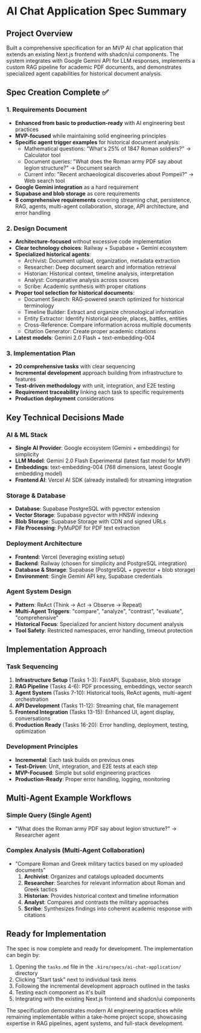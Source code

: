 # AI Chat Application Spec Summary

## Project Overview
Built a comprehensive specification for an MVP AI chat application that extends an existing Next.js frontend with shadcn/ui components. The system integrates with Google Gemini API for LLM responses, implements a custom RAG pipeline for academic PDF documents, and demonstrates specialized agent capabilities for historical document analysis.

## Spec Creation Complete ✅

### 1. Requirements Document
- **Enhanced from basic to production-ready** with AI engineering best practices
- **MVP-focused** while maintaining solid engineering principles
- **Specific agent trigger examples** for historical document analysis:
  - Mathematical questions: "What's 25% of 1847 Roman soldiers?" → Calculator tool
  - Document queries: "What does the Roman army PDF say about legion structure?" → Document search
  - Current info: "Recent archaeological discoveries about Pompeii?" → Web search tool
- **Google Gemini integration** as a hard requirement
- **Supabase and blob storage** as core requirements
- **8 comprehensive requirements** covering streaming chat, persistence, RAG, agents, multi-agent collaboration, storage, API architecture, and error handling

### 2. Design Document
- **Architecture-focused** without excessive code implementation
- **Clear technology choices**: Railway + Supabase + Gemini ecosystem
- **Specialized historical agents**: 
  - Archivist: Document upload, organization, metadata extraction
  - Researcher: Deep document search and information retrieval
  - Historian: Historical context, timeline analysis, interpretation
  - Analyst: Comparative analysis across sources
  - Scribe: Academic synthesis with proper citations
- **Proper tool selection for historical documents**:
  - Document Search: RAG-powered search optimized for historical terminology
  - Timeline Builder: Extract and organize chronological information
  - Entity Extractor: Identify historical people, places, battles, entities
  - Cross-Reference: Compare information across multiple documents
  - Citation Generator: Create proper academic citations
- **Latest models**: Gemini 2.0 Flash + text-embedding-004

### 3. Implementation Plan
- **20 comprehensive tasks** with clear sequencing
- **Incremental development** approach building from infrastructure to features
- **Test-driven methodology** with unit, integration, and E2E testing
- **Requirement traceability** linking each task to specific requirements
- **Production deployment** considerations

## Key Technical Decisions Made

### AI & ML Stack
- **Single AI Provider**: Google ecosystem (Gemini + embeddings) for simplicity
- **LLM Model**: Gemini 2.0 Flash Experimental (latest fast model for MVP)
- **Embeddings**: text-embedding-004 (768 dimensions, latest Google embedding model)
- **Frontend AI**: Vercel AI SDK (already installed) for streaming integration

### Storage & Database
- **Database**: Supabase PostgreSQL with pgvector extension
- **Vector Storage**: Supabase pgvector with HNSW indexing
- **Blob Storage**: Supabase Storage with CDN and signed URLs
- **File Processing**: PyMuPDF for PDF text extraction

### Deployment Architecture
- **Frontend**: Vercel (leveraging existing setup)
- **Backend**: Railway (chosen for simplicity and PostgreSQL integration)
- **Database & Storage**: Supabase (PostgreSQL + pgvector + blob storage)
- **Environment**: Single Gemini API key, Supabase credentials

### Agent System Design
- **Pattern**: ReAct (Think → Act → Observe → Repeat)
- **Multi-Agent Triggers**: "compare", "analyze", "contrast", "evaluate", "comprehensive"
- **Historical Focus**: Specialized for ancient history document analysis
- **Tool Safety**: Restricted namespaces, error handling, timeout protection

## Implementation Approach

### Task Sequencing
1. **Infrastructure Setup** (Tasks 1-3): FastAPI, Supabase, blob storage
2. **RAG Pipeline** (Tasks 4-6): PDF processing, embeddings, vector search
3. **Agent System** (Tasks 7-10): Historical tools, ReAct agents, multi-agent orchestration
4. **API Development** (Tasks 11-12): Streaming chat, file management
5. **Frontend Integration** (Tasks 13-15): Enhanced UI, agent display, conversations
6. **Production Ready** (Tasks 16-20): Error handling, deployment, testing, optimization

### Development Principles
- **Incremental**: Each task builds on previous ones
- **Test-Driven**: Unit, integration, and E2E tests at each step
- **MVP-Focused**: Simple but solid engineering practices
- **Production-Ready**: Proper error handling, logging, monitoring

## Multi-Agent Example Workflows

### Simple Query (Single Agent)
- "What does the Roman army PDF say about legion structure?" → Researcher agent

### Complex Analysis (Multi-Agent Collaboration)
- "Compare Roman and Greek military tactics based on my uploaded documents"
  1. **Archivist**: Organizes and catalogs uploaded documents
  2. **Researcher**: Searches for relevant information about Roman and Greek tactics
  3. **Historian**: Provides historical context and timeline information
  4. **Analyst**: Compares and contrasts the military approaches
  5. **Scribe**: Synthesizes findings into coherent academic response with citations

## Ready for Implementation

The spec is now complete and ready for development. The implementation can begin by:

1. Opening the `tasks.md` file in the `.kiro/specs/ai-chat-application/` directory
2. Clicking "Start task" next to individual task items
3. Following the incremental development approach outlined in the tasks
4. Testing each component as it's built
5. Integrating with the existing Next.js frontend and shadcn/ui components

The specification demonstrates modern AI engineering practices while remaining implementable within a take-home project scope, showcasing expertise in RAG pipelines, agent systems, and full-stack development.